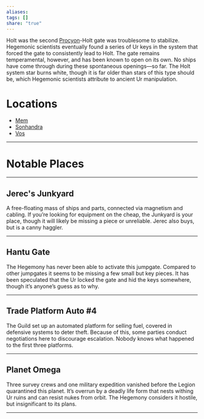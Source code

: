 ```yaml
---
aliases: 
tags: []
share: "true"
---
```

Holt was the second [Procyon](../index.md)-Holt gate was troublesome to stabilize. Hegemonic scientists eventually found a series of Ur keys in the system that forced the gate to consistently lead to Holt. The gate remains temperamental, however, and has been known to open on its own. No ships have come through during these spontaneous openings—so far. The Holt system star burns white, though it is far older than stars of this type should be, which Hegemonic scientists attribute to ancient Ur manipulation.

# Locations

- [Mem](./Mem.md)
- [Sonhandra](./Sonhandra.md)
- [Vos](./Vos.md)

---

# Notable Places

---

## Jerec's Junkyard 

A free-floating mass of ships and parts, connected via magnetism and cabling. If you’re looking for equipment on the cheap, the Junkyard is your place, though it will likely be missing a piece or unreliable. Jerec also buys, but is a canny haggler.

---

## Hantu Gate 

The Hegemony has never been able to activate this jumpgate. Compared to other jumpgates it seems to be missing a few small but key pieces. It has been speculated that the Ur locked the gate and hid the keys somewhere, though it’s anyone’s guess as to why.

---

## Trade Platform Auto #4 

The Guild set up an automated platform for selling fuel, covered in defensive systems to deter theft. Because of this, some parties conduct negotiations here to discourage escalation. Nobody knows what happened to the first three platforms.

---

## Planet Omega

Three survey crews and one military expedition vanished before the Legion quarantined this planet. It’s overrun by a deadly life form that nests withing Ur ruins and can resist nukes from orbit. The Hegemony considers it hostile, but insignificant to its plans.

---
